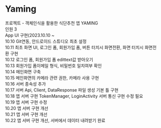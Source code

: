 # Yaming<br>
프로젝트 - 객체인식을 활용한 식단추천 앱 YAMING <br>
인원 3 <br>
App UI 구현(2023.10.10 ~ <br>
10.10 Git연동, 안드로이드 스튜디오 최초 설정<br>
10.11 최초 화면 UI, 로그인 폼, 회원가입 폼, 버튼 터치시 화면전환, 화면 터치시 화면전환 구현 <br>
10.12 로그인 폼, 회원가입 폼 edittext값 받아오기 <br>
10.13 회원가입 폼이메일 형식, 비밀번호 일치여부 확인 <br>
10.14 메인화면 구축 <br>
10.15 메인화면의 카메라 관련 권한, 카메라 사용 구현<br>
10.16 서버 종속성 추가<br>
10.17 서버 Api, Client, DataResponse 파일 생성 기본 틀 구현<br>
10.18 앱 서버 구현 TokenManager, LoginActivity 서버 통신 구현 수정 필요<br>
10.19 앱 서버 구현 수정<br>
10.20 앱 서버 구현 개선<br>
10.21 앱 서버 구현 개선<br>
10.22 앱 서버 구현 개선, 서버에서 데이터 내려받기 완료<br>